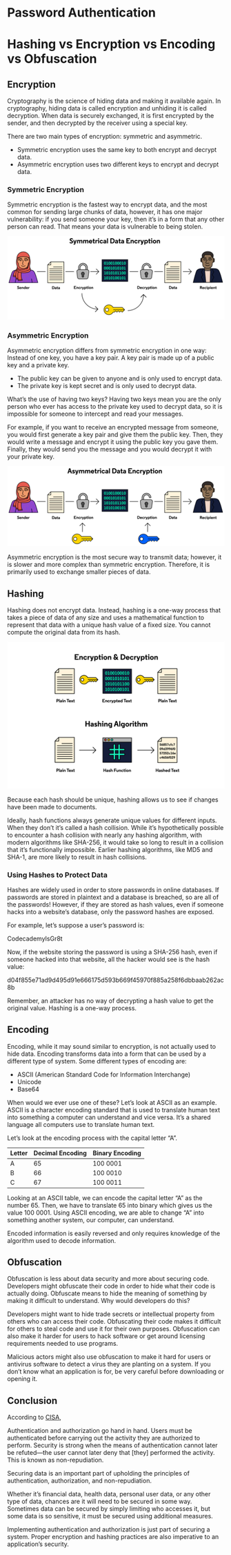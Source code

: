 # Password Authentication

# Hashing vs Encryption vs Encoding vs Obfuscation

## Encryption
Cryptography is the science of hiding data and making it available again. In cryptography, hiding data is called encryption and unhiding it is called decryption. When data is securely exchanged, it is first encrypted by the sender, and then decrypted by the receiver using a special key.

There are two main types of encryption: symmetric and asymmetric.
* Symmetric encryption uses the same key to both encrypt and decrypt data.
* Asymmetric encryption uses two different keys to encrypt and decrypt data.

### Symmetric Encryption
Symmetric encryption is the fastest way to encrypt data, and the most common for sending large chunks of data, however, it has one major vulnerability: if you send someone your key, then it’s in a form that any other person can read. That means your data is vulnerable to being stolen.

![](./img/Cybersecurity_SymmetricalEncryption_1.svg)

### Asymmetric Encryption
Asymmetric encryption differs from symmetric encryption in one way: Instead of one key, you have a key pair. A key pair is made up of a public key and a private key.
* The public key can be given to anyone and is only used to encrypt data.
* The private key is kept secret and is only used to decrypt data.

What’s the use of having two keys? Having two keys mean you are the only person who ever has access to the private key used to decrypt data, so it is impossible for someone to intercept and read your messages.

For example, if you want to receive an encrypted message from someone, you would first generate a key pair and give them the public key. Then, they would write a message and encrypt it using the public key you gave them. Finally, they would send you the message and you would decrypt it with your private key.

![](./img/Cybersecurity_AsymmetricalEncryption_12.svg)

Asymmetric encryption is the most secure way to transmit data; however, it is slower and more complex than symmetric encryption. Therefore, it is primarily used to exchange smaller pieces of data.

## Hashing
Hashing does not encrypt data. Instead, hashing is a one-way process that takes a piece of data of any size and uses a mathematical function to represent that data with a unique hash value of a fixed size. You cannot compute the original data from its hash.

![](./img/Cybersecurity_HashingvsEncryption_v2_padding-01.svg)

Because each hash should be unique, hashing allows us to see if changes have been made to documents.

Ideally, hash functions always generate unique values for different inputs. When they don’t it’s called a hash collision. While it’s hypothetically possible to encounter a hash collision with nearly any hashing algorithm, with modern algorithms like SHA-256, it would take so long to result in a collision that it’s functionally impossible. Earlier hashing algorithms, like MD5 and SHA-1, are more likely to result in hash collisions.

### Using Hashes to Protect Data
Hashes are widely used in order to store passwords in online databases. If passwords are stored in plaintext and a database is breached, so are all of the passwords! However, if they are stored as hash values, even if someone hacks into a website’s database, only the password hashes are exposed.

For example, let’s suppose a user’s password is:

CodecademyIsGr8t

Now, if the website storing the password is using a SHA-256 hash, even if someone hacked into that website, all the hacker would see is the hash value:

d04f855e71ad9d495d91e666175d593b669f45970f885a258f6dbbaab262ac8b

Remember, an attacker has no way of decrypting a hash value to get the original value. Hashing is a one-way process.

## Encoding
Encoding, while it may sound similar to encryption, is not actually used to hide data. Encoding transforms data into a form that can be used by a different type of system. Some different types of encoding are:
* ASCII (American Standard Code for Information Interchange)
* Unicode
* Base64

When would we ever use one of these? Let’s look at ASCII as an example. ASCII is a character encoding standard that is used to translate human text into something a computer can understand and vice versa. It’s a shared language all computers use to translate human text.

Let’s look at the encoding process with the capital letter “A”.

| Letter | Decimal Encoding | Binary Encoding |
| - | - | - |
| A | 65 | 100 0001 |
| B | 66 | 100 0010 |
| C | 67 | 100 0011 |

Looking at an ASCII table, we can encode the capital letter “A” as the number 65. Then, we have to translate 65 into binary which gives us the value 100 0001. Using ASCII encoding, we are able to change “A” into something another system, our computer, can understand.

Encoded information is easily reversed and only requires knowledge of the algorithm used to decode information.

## Obfuscation
Obfuscation is less about data security and more about securing code. Developers might obfuscate their code in order to hide what their code is actually doing. Obfuscate means to hide the meaning of something by making it difficult to understand. Why would developers do this?

Developers might want to hide trade secrets or intellectual property from others who can access their code. Obfuscating their code makes it difficult for others to steal code and use it for their own purposes. Obfuscation can also make it harder for users to hack software or get around licensing requirements needed to use programs.

Malicious actors might also use obfuscation to make it hard for users or antivirus software to detect a virus they are planting on a system. If you don’t know what an application is for, be very careful before downloading or opening it.

## Conclusion
According to [CISA](https://www.cisa.gov/uscert/sites/default/files/publications/infosecuritybasics.pdf),

Authentication and authorization go hand in hand. Users must be authenticated before carrying out the activity they are authorized to perform. Security is strong when the means of authentication cannot later be refuted—the user cannot later deny that [they] performed the activity. This is known as non-repudiation.

Securing data is an important part of upholding the principles of authentication, authorization, and non-repudiation.

Whether it’s financial data, health data, personal user data, or any other type of data, chances are it will need to be secured in some way. Sometimes data can be secured by simply limiting who accesses it, but some data is so sensitive, it must be secured using additional measures.

Implementing authentication and authorization is just part of securing a system. Proper encryption and hashing practices are also imperative to an application’s security.
